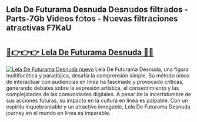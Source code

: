 ## Lela De Futurama Desnuda D𝚎sn𝚞dos filtr𝚊dos - Parts-7Gb Vid𝚎os f𝚘tos - N𝚞evas filtr𝚊ciones atr𝚊ctivas F7KaU

# <h2><a href="http://mbbahs.tromn.icu/?c=Lela+De+Futurama+Desnuda">🔗👉👉👉 Lela De Futurama Desnuda 🔗🔗</a></h2>

[![Lela De Futurama Desnuda nuevo](https://i.imgur.com/pEAQMta.gif)](http://mbbahs.tromn.icu/?c=Lela+De+Futurama+Desnuda)
Lela De Futurama Desnuda, una figura multifacética y paradójica, desafía la comprensión simple. Su método único de interactuar con audiencias en línea ha fascinado y provocado críticas, generando debates sobre la expresión artística, el consentimiento y las complejidades de las comunidades digitales. A pesar de la incertidumbre de sus acciones futuras, su impacto en la cultura en línea es palpable. Con un espíritu inquebrantable y un atractivo innegable, Lela De Futurama Desnuda journey en el mundo en línea es imparable.
